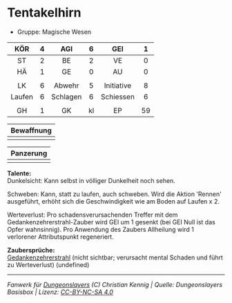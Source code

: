 # Tentakelhirn  
- Gruppe: Magische Wesen  

| KÖR | 4 | AGI | 6 | GEI | 1 |
| :-: | :-: | :-: | :-: | :-: | :-: |
| ST | 2 | BE | 2 | VE | 0 |
| HÄ | 1 | GE | 0 | AU | 0 |
|  |
| LK | 6 | Abwehr | 5 | Initiative | 8 |
| Laufen | 6 | Schlagen | 6 | Schiessen | 6 |
|  |
| GH | 1 | GK | kl | EP | 59 |

| Bewaffnung |
| --- |
|  |


| Panzerung |
| --- |
|  |


**Talente:**  
Dunkelsicht: Kann selbst in völliger Dunkelheit noch sehen.

Schweben: Kann, statt zu laufen, auch schweben. Wird die Aktion 'Rennen' ausgeführt, erhöht sich die Geschwindigkeit wie am Boden auf Laufen x 2.

Werteverlust: Pro schadensverursachenden Treffer mit dem Gedankenzehrerstrahl-Zauber wird GEI um 1 gesenkt (bei GEI Null ist das Opfer wahnsinnig). Pro Anwendung des Zaubers Allheilung wird 1 verlorener Attributspunkt regeneriert.


**Zaubersprüche:**  
[Gedankenzehrerstrahl](/fanwerk/zauber/gedankenzehrerstrahl.md) (nicht sichtbar; verursacht mental Schaden und führt zu Werteverlust) (undefined)




___
*Fanwerk für [Dungeonslayers](https://www.dungeonslayers.net/) (C) Christian Kennig | Quelle: Dungeonslayers Basisbox | Lizenz: [CC-BY-NC-SA 4.0](https://creativecommons.org/licenses/by-nc-sa/4.0/deed.de)*